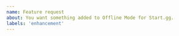```yaml
---
name: Feature request
about: You want something added to Offline Mode for Start.gg.
labels: 'enhancement'
---
```

